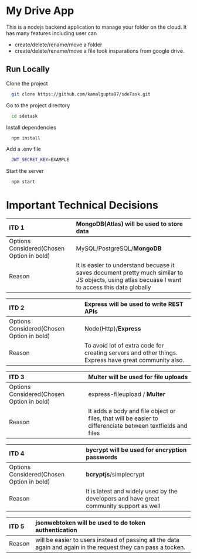 # My Drive App

This is a nodejs backend application to manage your folder on the cloud.
It has many features including user can

- create/delete/rename/move a folder
- create/delete/rename/move a file
  took insparations from google drive.

## Run Locally

Clone the project

```bash
  git clone https://github.com/kamalgupta97/sdeTask.git
```

Go to the project directory

```bash
  cd sdetask
```

Install dependencies

```bash
  npm install
```

Add a .env file

```bash
  JWT_SECRET_KEY=EXAMPLE
```

Start the server

```bash
  npm start
```

# Important Technical Decisions

| ITD 1                                     | MongoDB(Atlas) will be used to store data                                                                                                       |
| :---------------------------------------- | :---------------------------------------------------------------------------------------------------------------------------------------------- |
| Options Considered(Chosen Option in bold) | MySQL/PostgreSQL/**MongoDB**                                                                                                                    |
| Reason                                    | It is easier to understand becuase it saves document pretty much similar to JS objects, using atlas becuase I want to access this data globally |

| ITD 2                                     | Express will be used to write REST APIs                                                              |
| :---------------------------------------- | :--------------------------------------------------------------------------------------------------- |
| Options Considered(Chosen Option in bold) | Node(Http)/**Express**                                                                               |
| Reason                                    | To avoid lot of extra code for creating servers and other things. Express have great community also. |

| ITD 3                                     | Multer will be used for file uploads                                                                       |
| :---------------------------------------- | :--------------------------------------------------------------------------------------------------------- |
| Options Considered(Chosen Option in bold) | express-fileupload / **Multer**                                                                            |
| Reason                                    | It adds a body and file object or files, that will be easier to differenciate between textfields and files |

| ITD 4                                     | bycrypt will be used for encryption passwords                                           |
| :---------------------------------------- | :-------------------------------------------------------------------------------------- |
| Options Considered(Chosen Option in bold) | **bcryptjs**/simplecrypt                                                                |
| Reason                                    | It is latest and widely used by the developers and have great community support as well |

| ITD 5  | jsonwebtoken will be used to do token authentication                                                           |
| :----- | :------------------------------------------------------------------------------------------------------------- |
| Reason | will be easier to users instead of passing all the data again and again in the request they can pass a tocken. |

